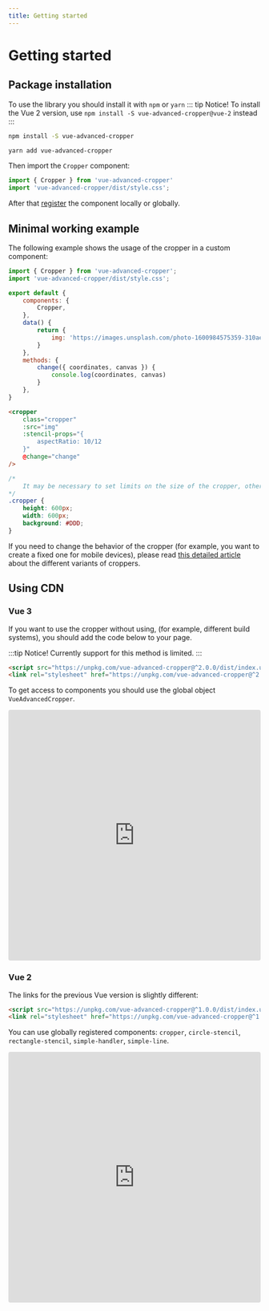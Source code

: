 ```yaml
---
title: Getting started
---
```


# Getting started

## Package installation
To use the library you should install it with `npm` or `yarn`
::: tip Notice!
To install the Vue 2 version, use  `npm install -S vue-advanced-cropper@vue-2` instead
:::
```bash
npm install -S vue-advanced-cropper
```
```bash
yarn add vue-advanced-cropper
```

Then import the `Cropper` component:
```js
import { Cropper } from 'vue-advanced-cropper'
import 'vue-advanced-cropper/dist/style.css';
```

After that [register](https://vuejs.org/v2/guide/components-registration.html) the component locally or globally.

## Minimal working example

The following example shows the usage of the cropper in a custom component:
```js
import { Cropper } from 'vue-advanced-cropper';
import 'vue-advanced-cropper/dist/style.css';

export default {
	components: {
		Cropper,
	},
	data() {
	    return {
	        img: 'https://images.unsplash.com/photo-1600984575359-310ae7b6bdf2?ixlib=rb-1.2.1&ixid=eyJhcHBfaWQiOjEyMDd9&auto=format&fit=crop&w=700&q=80',
	    }
	},
	methods: {
		change({ coordinates, canvas }) {
			console.log(coordinates, canvas)
		}
	},
}
```

```html
<cropper
	class="cropper"
	:src="img"
	:stencil-props="{
		aspectRatio: 10/12
	}"
	@change="change"
/>
```
```css
/*
	It may be necessary to set limits on the size of the cropper, otherwise the cropper image will try to fill all the available space.
*/
.cropper {
	height: 600px;
	width: 600px;
	background: #DDD;
}
```

<getting-started-example></getting-started-example>

If you need to change the behavior of the cropper (for example, you want to create a fixed one for mobile devices),
please read [this detailed article](/introduction/types.html) about the different variants of croppers.

## Using CDN

### Vue 3

If you want to use the cropper without using, (for example, different build systems), you should add the code below to your page.

:::tip Notice!
Currently support for this method is limited.
:::
```html
<script src="https://unpkg.com/vue-advanced-cropper@^2.0.0/dist/index.umd.js" />
<link rel="stylesheet" href="https://unpkg.com/vue-advanced-cropper@^2.0.0/dist/style.css" />
```

To get access to components you should use the global object `VueAdvancedCropper`.

<iframe src="https://codesandbox.io/embed/vue-advanced-cropper-cdn-vue-3-0-vg46fp?autoresize=1&fontsize=14&hidenavigation=1&theme=light"
style="width:100%; height:500px; border:0; border-radius: 4px; overflow:hidden;"
title="Vue Advanced Cropper (CDN / Vue 3.0)"
allow="accelerometer; ambient-light-sensor; camera; encrypted-media; geolocation; gyroscope; hid; microphone; midi; payment; usb; vr; xr-spatial-tracking"
sandbox="allow-forms allow-modals allow-popups allow-presentation allow-same-origin allow-scripts"
></iframe>


### Vue 2

The links for the previous Vue version is slightly different:

```html
<script src="https://unpkg.com/vue-advanced-cropper@^1.0.0/dist/index.umd.js" />
<link rel="stylesheet" href="https://unpkg.com/vue-advanced-cropper@^1.0.0/dist/style.css" />
```

You can use globally registered components: `cropper`, `circle-stencil`, `rectangle-stencil`, `simple-handler`, `simple-line`.

<iframe src="https://codesandbox.io/embed/vue-advanced-cropper-cdn-vue-2-0-yfzqbt?fontsize=14&hidenavigation=1&theme=dark"
style="width:100%; height:500px; border:0; border-radius: 4px; overflow:hidden;"
title="Vue Advanced Cropper (CDN / Vue 2.0)"
allow="accelerometer; ambient-light-sensor; camera; encrypted-media; geolocation; gyroscope; hid; microphone; midi; payment; usb; vr; xr-spatial-tracking"
sandbox="allow-forms allow-modals allow-popups allow-presentation allow-same-origin allow-scripts"
></iframe>

